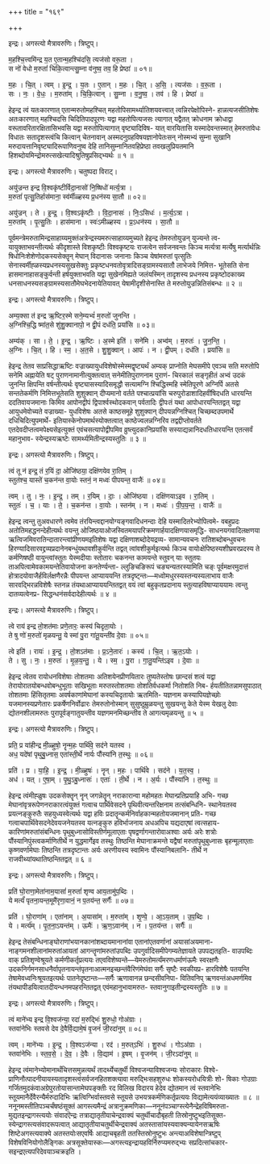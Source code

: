 +++
title = "१६९"

+++


इन्द्रः। अगस्त्यो मैत्रावरुणिः। त्रिष्टुप्।

म॒हश्चि॒त्त्वमि॑न्द्र य॒त ए॒तान्म॒हश्चि॑दसि॒ त्यज॑सो वरू॒ता ।  
स नो॑ वेधो म॒रुतां॑ चिकि॒त्वान्त्सु॒म्ना व॑नुष्व॒ तव॒ हि प्रेष्ठा॑ ॥ ०१॥

म॒हः । चि॒त् । त्वम् । इ॒न्द्र॒ । य॒तः । ए॒तान् । म॒हः । चि॒त् । अ॒सि॒ । त्यज॑सः । व॒रू॒ता ।  
सः । नः॒ । वे॒धः॒ । म॒रुता॑म् । चि॒कि॒त्वान् । सु॒म्ना । व॒नु॒ष्व॒ । तव॑ । हि । प्रेष्ठा॑ ॥

हेइन्द्र त्वं यतःकारणात् एतान्मरुतोमहश्चित् महतोपिसामर्थ्यातिशयवत्त्वात् त्वन्निरपेक्षोपिस्ने- हान्नत्यजसीतिशेषः अतःकारणात् महश्चिदसि चिदितिपादपूरणः यद्वा महतोपित्यजसः त्यागात् यद्वैतत् क्रोधनाम क्रोधाद्वा वरूतावरितारक्षितासिभवसि यद्वा मरुतोपित्यागात् वृष्ट्यादिविष- यात् वारयितासि यस्मादेवन्तस्मात् हेमरुतांवेधः विधातः सतादृशस्त्वंचि कित्वान् चेतनावान् अस्मदनुग्रहविषयज्ञानोपेतःसन् नोस्मभ्यं सुम्ना सुखानि मरुदायत्तानिवृष्ट्यादिरूपाणिवनुष्व देहि तानिसुम्नानितवहिप्रेष्ठा तवखलुप्रियतमानि हिशब्दोयमिन्द्रोमरुत्सखेत्यादिश्रुतिषुप्रसिद्भ्यर्थः ॥ १ ॥

इन्द्रः। अगस्त्यो मैत्रावरुणिः। चतुष्पदा विराट्।

अयु॑ज्रन्त इन्द्र वि॒श्वकृ॑ष्टीर्विदा॒नासो॑ नि॒ष्षिधो॑ मर्त्य॒त्रा ।  
म॒रुतां॑ पृत्सु॒तिर्हास॑माना॒ स्व॑र्मीळ्हस्य प्र॒धन॑स्य सा॒तौ ॥ ०२॥

अयु॑ज्रन् । ते । इ॒न्द्र॒ । वि॒श्वऽकृ॑ष्टीः । वि॒दा॒नासः॑ । निः॒ऽसिधः॑ । म॒र्त्य॒ऽत्रा ।  
म॒रुता॑म् । पृ॒त्सु॒तिः । हास॑माना । स्वः॑ऽमीळ्हस्य । प्र॒ऽधन॑स्य । सा॒तौ ॥

पूर्वमन्त्रेमरुतामिन्द्रसाहाय्यमुक्तंअत्रेन्द्रस्यमरुत्साहाय्यमुच्यते हेइन्द्र तेमरुतोयुज्रन् युज्यन्ते त्व- यायुक्ताभवन्तीत्यर्थः कीदृशास्ते विशकृष्टीः विश्वकृष्टयः राजत्वेन सर्वजनवन्तः किञ्च मर्त्यत्रा मर्त्येषु मर्त्यार्थन्निः षिधोनिःशेशेणोदकस्यसेक्तॄन् मेघान् विदानासः जनानाः किञ्च येषांमरुतां पृत्सुतिः सेनास्वर्मीह्ळस्यप्रधनस्यसुखसेक्तुः प्रकृष्टधनवतोवृत्रादिसङ्ग्रामस्यसातौ लाभेजये निमित्त- भूतेसति सेना हासमानाहासङ्कुर्वन्ती हर्षयुक्ताभवति यद्वा सुखेनमिह्यते जलंयस्मिन् तादृशस्य प्रधनस्य प्रकृष्टोदकाख्य धनसाधनस्यसङ्ग्रामस्यसातौमेघभेदनायेतियावत् येषामीदृशीसेनास्ति ते मरुतोयुज्रन्नितिसंबन्धः ॥ २ ॥

इन्द्रः। अगस्त्यो मैत्रावरुणिः। त्रिष्टुप्।

अम्य॒क्सा त॑ इन्द्र ऋ॒ष्टिर॒स्मे सने॒म्यभ्वं॑ म॒रुतो॑ जुनन्ति ।  
अ॒ग्निश्चि॒द्धि ष्मा॑त॒से शु॑शु॒क्वानापो॒ न द्वी॒पं दध॑ति॒ प्रयां॑सि ॥ ०३॥

अम्य॑क् । सा । ते॒ । इ॒न्द्र॒ । ऋ॒ष्टिः । अ॒स्मे इति॑ । सने॑मि । अभ्व॑म् । म॒रुतः॑ । जु॒न॒न्ति॒ ।  
अ॒ग्निः । चि॒त् । हि । स्म॒ । अ॒त॒से । शु॒शु॒क्वान् । आपः॑ । न । द्वी॒पम् । दध॑ति । प्रयां॑सि ॥

हेइन्द्र तेतव साप्रसिद्धाऋष्टिः वज्राख्यायुधविशेषोस्मेस्मद्वृष्ट्यर्थं अम्यक् प्राप्नोति मेघसमीपे एवञ्च सति मरुतोपि सनेमि अह्नायेति षट् पुराणनामानीत्युक्तत्वात् सनेमीतिपुराणनाम पुराणं- चिरकालं सङ्गृहीतं अभ्वं उदकं जुनन्ति क्षिपन्ति वर्षन्तीत्यर्थः वृष्ट्यासस्यादिसमृद्धौ सत्यामग्नि श्चिद्धिस्महि स्मेतिपूरणे अग्निर्पि अतसे सन्ततेकर्मणि निमित्तभूतेसति शुशुक्वान् दीप्यमानो वर्तते पश्चात्प्रयांसि चरुपुरोडाशादिहवींषिदधति धारयन्ति ददतिवायजमानाः किमिव आपोनद्वीपं द्विपार्श्वस्थोदकवान् पर्वतादिः द्वीपःतं यथा आपोधारयन्तितद्वत् यद्वा आयुधमेवोच्यते वज्राख्या- युधविशेषः अतसे काष्ठसमूहे शुशुक्वान् दीपयन्नग्निश्चित् चिच्छब्दउपमार्थे दधिचिदित्युपमार्थे- इतियास्केनोपमार्थस्योक्तत्वात् काष्ठेज्वलन्नग्निरिव तद्वद्दीप्तोवर्तते एतदेवदीप्तत्वमपेक्ष्यसेइत्युक्तं एवंचसत्यापोद्वीपमिव व्रुष्त्युदकानिप्रयांसि सस्याद्यन्नानिदधतिधारयन्ति एतत्सर्वं महानुभाव- स्येन्द्रस्यऋष्टेः सामर्थ्यमितीन्द्रस्यस्तुतिः ॥ ३ ॥

इन्द्रः। अगस्त्यो मैत्रावरुणिः। त्रिष्टुप्।

त्वं तू न॑ इन्द्र॒ तं र॒यिं दा॒ ओजि॑ष्ठया॒ दक्षि॑णयेव रा॒तिम् ।  
स्तुत॑श्च॒ यास्ते॑ च॒कन॑न्त वा॒योः स्तनं॒ न मध्वः॑ पीपयन्त॒ वाजैः॑ ॥ ०४॥

त्वम् । तु । नः॒ । इ॒न्द्र॒ । तम् । र॒यिम् । दाः॒ । ओजि॑ष्ठया । दक्षि॑णयाऽइव । रा॒तिम् ।  
स्तुतः॑ । च॒ । याः । ते॒ । च॒कन॑न्त । वा॒योः । स्तन॑म् । न । मध्वः॑ । पी॒प॒य॒न्त॒ । वाजैः॑ ॥

हेइन्द्र त्वन्तु तुअवधारणे त्वमेव तंरयिन्त्वद्दानयोग्यङ्गवादिधनन्दाः देहि यस्मादितरेभ्योपित्वमे- वबहुप्रदः अतोतिमहद्धनन्देहीत्यर्थः वयन्तु ओजिष्ठयाओजस्वितमयापरिक्रमणार्हयादक्षिणयासमृद्धि- साधनयगवादिलक्षणया ऋत्विजमिवरातिन्दातारन्त्वांप्रीणयमइतिशेषः यद्वा दक्षिणाशब्दोदेयद्रव्य- सामान्यवचनः रातिशब्दोबन्धुवचनः हिरण्यादिसारवद्द्रव्यप्रदानेनबन्धुंयथावशीकुर्वन्ति तद्वत् त्वांवशीकुर्मइत्यर्थः किञ्च वायोःक्षेपिष्ठस्यशीघ्रवरप्रदस्य ते कर्मणिषष्ठी वायुन्त्वांस्तुतः येस्मदीयाः स्तोतारः चकनन्त कामयन्ते स्तुवन् याः स्तुतयः ताअपित्वामेवकामयन्तेतिवायोजना कनतेर्ण्यन्ता- ल्लुङिचङिरूपं चङ्यन्यतरस्यामिति चङ्ः पूर्वमक्षरमुदात्तं होत्रादयोवाजैर्हविर्लक्षणैरन्नैः पीपयन्त आप्याययन्ति तत्रदृष्ट्न्तः—मध्वोमधुरस्यस्तन्यस्यलाभाय वाजैः सारवद्भिरन्नविशेषैः स्तनन्न तंयथाआप्याययन्तितद्वत् वयं त्वां बहुकृतप्रदानाय स्तुत्याहविषाप्याययामः त्वन्तु दातव्यत्वेनप्र- सिद्धन्धनंसर्वदादेहीत्यर्थः ॥ ४ ॥

इन्द्रः। अगस्त्यो मैत्रावरुणिः। त्रिष्टुप्।

त्वे राय॑ इन्द्र तो॒शत॑माः प्रणे॒तारः॒ कस्य॑ चिदृता॒योः ।  
ते षु णो॑ म॒रुतो॑ मृळयन्तु॒ ये स्मा॑ पु॒रा गा॑तू॒यन्ती॑व दे॒वाः ॥ ०५॥

त्वे इति॑ । रायः॑ । इ॒न्द्र॒ । तो॒शऽत॑माः । प्र॒ऽने॒तारः॑ । कस्य॑ । चि॒त् । ऋ॒त॒ऽयोः ।  
ते । सु । नः॒ । म॒रुतः॑ । मृ॒ळ॒य॒न्तु॒ । ये । स्म॒ । पु॒रा । गा॒तु॒यन्ति॑ऽइव । दे॒वाः ॥

हेइन्द्र त्वेतव रायोधनविशेषाः तोशतमाः अतिशयेनप्रीणयितारः तुष्यतेस्तोषः छान्दसं शत्वं यद्वा तेरायोरातयोबन्धवोबन्धुभूताः सखिभूताः मरुतस्तोशतमाः तोशतिर्वधकर्मा नितोशति निब- र्हयतीतितन्नामसुपाठात् तोशतमाः हिंसितृतमाः अवर्षकाणांमेघानां कस्यचिदृतायोः ऋतमिति- यज्ञनाम कस्यापियज्ञेच्छोः यजमानस्यप्रणेतारः प्रकर्षेणनिर्वोढारः तेमरुतोनोस्मान् सुसुष्ठुम्रुळयन्तु सुखयन्तु केते येस्म येखलु देवाः द्योतनशीलामरुतः पुरापूर्वङ्गातुयन्तीव यज्ञगमनमिच्छन्तीव ते आगत्यमृळयन्तु ॥ ५ ॥

इन्द्रः। अगस्त्यो मैत्रावरुणिः। त्रिष्टुप्।

प्रति॒ प्र या॑हीन्द्र मी॒ळ्हुषो॒ नॄन्म॒हः पार्थि॑वे॒ सद॑ने यतस्व ।  
अध॒ यदे॑षां पृथुबु॒ध्नास॒ एता॑स्ती॒र्थे नार्यः पौंस्या॑नि त॒स्थुः ॥ ०६॥

प्रति॑ । प्र । या॒हि॒ । इ॒न्द्र॒ । मी॒ळ्हुषः॑ । नॄन् । म॒हः । पार्थि॑वे । सद॑ने । य॒त॒स्व॒ ।  
अध॑ । यत् । ए॒षा॒म् । पृ॒थु॒ऽबु॒ध्नासः॑ । एताः॑ । ती॒र्थे । न । अ॒र्यः । पौंस्या॑नि । त॒स्थुः ॥

हेइन्द्र त्वंमीह्ळुषः उदकसेक्तॄन् नॄन् जगन्नेतॄन् नराकारान्वा महोमहतः मेघान्प्रतिप्रयाहि अभि- गच्छ मेघानांवृत्ररूपेणनराकारत्वंयुक्तं गत्वाच पार्थिवेसदने पृथिवीत्यन्तरिक्षनाम तत्संबन्धिनि- स्थानेयतस्व प्रयत्नङ्कुरुतैः सहयुध्यस्वेत्यर्थः यद्वा हविः प्रदातॄन्कर्मनिर्वाहकान्महतोयजमानान् प्रति- गच्छ गत्वाचपार्थिवेसदनेदेवयजनेयतस्व यत्नङ्कुरु हविर्भाजनाय अधअपिच यद्यदाएषां त्वत्सहाय- कारिणांमरुतांसंबन्धिनः पृथुबुध्नासोविस्तीर्णमूलाएताः पृषद्वर्णागन्तारोवाअश्वाः अर्यः अरेः शत्रोः पौंस्यानिपुंस्त्वकर्माणितीर्थे न युद्धमार्गेइव तस्थुः तिष्ठन्ति मेघानाक्रमन्ते यद्वैषां मरुतांपृथुबुध्नासः बृहन्मूलाएताः कृष्णवर्णामेघाः तिष्ठन्ति तत्रदृष्टान्तः अर्यः अरणीयस्य स्वामिनः पौंस्यानिबलानि- तीर्थे न राजवीथ्यांयथातिष्ठन्तितद्वत् ॥ ६ ॥

इन्द्रः। अगस्त्यो मैत्रावरुणिः। त्रिष्टुप्।

प्रति॑ घो॒राणा॒मेता॑नाम॒यासां॑ म॒रुतां॑ शृण्व आय॒तामु॑प॒ब्दिः ।  
ये मर्त्यं॑ पृतना॒यन्त॒मूमै॑रृणा॒वानं॒ न प॒तय॑न्त॒ सर्गैः॑ ॥ ०७॥

प्रति॑ । घो॒राणा॑म् । एता॑नाम् । अ॒यासा॑म् । म॒रुता॑म् । शृ॒ण्वे॒ । आ॒ऽय॒ताम् । उ॒प॒ब्दिः ।  
ये । मर्त्य॑म् । पृ॒त॒ना॒ऽयन्त॑म् । ऊमैः॑ । ऋ॒ण॒ऽवान॑म् । न । प॒तय॑न्त । सर्गैः॑ ॥

हेइन्द्र तेसंबन्धिनाङ्घोराणांभयानकानांशब्दायमानानांवा एतानांएतवर्णानां अयासांअयमाना- नाङ्गमनशीलानांमरुतांआयतां आगन्तॄणांमरुतांउपब्दिः उपगुर्वादिसमीपेगम्यतेज्ञायते उपपद्यतइति- वाउपब्दिः वाक् प्रतिशृण्वेश्रूयते कर्मणीकर्तृप्रत्ययः तएवविशेष्यन्ते—येमरुतोमर्त्यंमरणधर्माणंऊमैः स्वरक्षणैः उदकनिर्गमनसाधनैर्वापृतनायन्तंपृतनाआत्मनइच्छन्तंवैरिणंमेघंवा सर्गैः सृष्टैः स्वकीयप्र- हारविशेषैः पतयन्ति तेषामेवध्वनिःश्रूयतइत्यर्थः पातनेदृष्टान्तः—सर्गैः ऋणावानन्न छन्दसीवनिपा- वितिवनिप् ऋणवन्तंअधमर्णमिव तंयथापीडयित्वातदीयन्धनमपहरन्तितद्वत् एवंमहानुभावामरुत- स्तवानुगाइतीन्द्रस्यस्तुतिः ॥ ७ ॥

इन्द्रः। अगस्त्यो मैत्रावरुणिः। त्रिष्टुप्।

त्वं माने॑भ्य इन्द्र वि॒श्वज॑न्या॒ रदा॑ म॒रुद्भिः॑ शु॒रुधो॒ गोअ॑ग्राः ।  
स्तवा॑नेभिः स्तवसे देव दे॒वैर्वि॒द्यामे॒षं वृ॒जनं॑ जी॒रदा॑नुम् ॥ ०८॥

त्वम् । माने॑भ्यः । इ॒न्द्र॒ । वि॒श्वऽज॑न्या । रद॑ । म॒रुत्ऽभिः॑ । शु॒रुधः॑ । गोऽअ॑ग्राः ।  
स्तवा॑नेभिः । स्त॒व॒से॒ । दे॒व॒ । दे॒वैः । वि॒द्याम॑ । इ॒षम् । वृ॒जन॑म् । जी॒रऽदा॑नुम् ॥

हेइन्द्र त्वंमानेभ्योमानार्थंचित्तसमुन्नत्यर्थं तादर्थ्येचतुर्थी विश्वजन्याविश्वजन्यः सोराकारः विश्वे- प्राणिनौत्पादनीयायस्यतादृशस्त्वंसर्वजनहितशक्त्यावा मरुद्भिःसहशुरुधः शोकस्यरोधयित्रीः शो- षिकाः गोउग्राः गर्जितमुदकंवाअग्रेपुरतोयासान्तामेघपङ्क्तीः रद विलिख विदारय हेदेव द्योतमान त्वं स्तवानेभिः स्तूयमानैर्देवैरन्यैर्मरुदादिभिः ऋत्विग्भिर्वास्तवसे स्तूयसे उभयत्रकर्मणिकर्तृप्रत्ययः विद्यामेत्ययंव्याख्यातः ॥ ८ ॥ननूनमस्तीतिपञ्चर्चंषष्ठंसूक्तं आगस्त्यमैन्द्रं अत्रानुक्रमणिका—ननूनंपञ्चाग्स्त्येनैन्द्रेहविषिमरुता- मुद्यतइन्द्रागस्त्ययोः संवादऎन्द्रः तत्राद्यातृतीयाचेन्द्रवाक्यं चतुर्थीचादौबृहती तिस्रोनुष्टुभइतिसूक्त- स्येन्द्रागस्त्यसंवादरूपत्वात् आद्यातृतीयाचतुर्थीचेन्द्रवाक्यं अतस्तासांयस्यवाक्यन्यायेनसऋषिः शिष्टेअगस्त्यवाक्ये अतस्तयोःसएवर्षिः आद्याचबृहती ततस्तिस्रोनुष्टुभः अन्त्याअविशेषान्त्रिष्टुप् विशेषविनियोगोलैङ्गिकः अत्रसूक्तेयास्कः—अगस्त्यइन्द्रायहविर्निरुप्यमरुद्भ्यः सप्रदित्सांचकार- सइन्द्रएत्यपरिदेवयाञ्चक्रइति ।